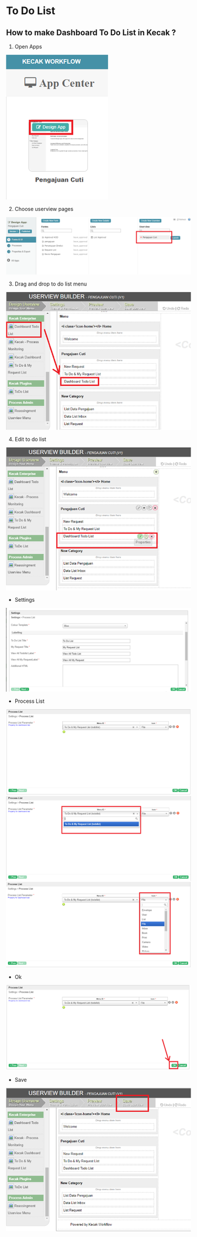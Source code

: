 # To Do List

## How to make Dashboard To Do List in Kecak ?

1. Open Apps

<img src="https://raw.githubusercontent.com/kinnara-digital-studio/kecak-workflow/master/docs/assets/todolist_designapp.png" alt="todolist_designapp" />


2. Choose userview pages

<img src="https://raw.githubusercontent.com/kinnara-digital-studio/kecak-workflow/master/docs/assets/todolist_userview.png" alt="" />


3. Drag and drop to do list menu

<img src="https://raw.githubusercontent.com/kinnara-digital-studio/kecak-workflow/master/docs/assets/dashboard_todolistDesign.png" alt="" />


4. Edit to do list

<img src="https://raw.githubusercontent.com/kinnara-digital-studio/kecak-workflow/master/docs/assets/dashboard_todolistEdit.png" alt="" />


- Settings

<img src="https://raw.githubusercontent.com/kinnara-digital-studio/kecak-workflow/master/docs/assets/dashboard_todolistEditSettings.png" alt="" />


- Process List

<img src="https://raw.githubusercontent.com/kinnara-digital-studio/kecak-workflow/master/docs/assets/dashboard_todolistEditProcess.png" alt="" />

<img src="https://raw.githubusercontent.com/kinnara-digital-studio/kecak-workflow/master/docs/assets/dashboard_todolistEditProcessMenu.png" alt="" />

<img src="https://raw.githubusercontent.com/kinnara-digital-studio/kecak-workflow/master/docs/assets/dashboard_todolistEditProcessIcon.png" alt="" />


- Ok

<img src="https://raw.githubusercontent.com/kinnara-digital-studio/kecak-workflow/master/docs/assets/dashboard_todolistOK.png" alt="" />


- Save

<img src="https://raw.githubusercontent.com/kinnara-digital-studio/kecak-workflow/master/docs/assets/dashboard_todolistSave.png" alt="" />

